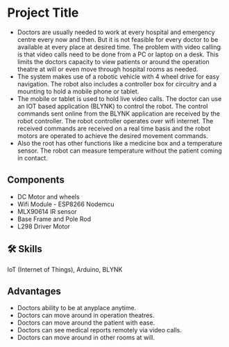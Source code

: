 
# Project Title
- Doctors are usually needed to work at every hospital and emergency centre every now and then. But it is not feasible for every doctor to be available at every place at desired time. The problem with video calling is that video calls need to be done from a PC or laptop on a desk. This limits the doctors capacity to view patients or around the operation theatre at will or even move through hospital rooms as needed.
- The system makes use of a robotic vehicle with 4 wheel drive for easy navigation. The robot also includes a controller box for circuitry and a mounting to hold a mobile phone or tablet.
- The mobile or tablet is used to hold live video calls. The doctor can use an IOT based application (BLYNK) to control the robot. The control commands sent online from the BLYNK application are received by the robot controller. The robot controller operates over wifi internet. The received commands are received on a real time basis and the robot motors are operated to achieve the desired movement commands.
- Also the root has other functions like a medicine box and a temperature sensor. The robot can measure temperature without the patient coming in contact.


## Components

- DC Motor and wheels
- Wifi Module - ESP8266 Nodemcu
- MLX90614 IR sensor
- Base Frame and Pole Rod
- L298 Driver Motor


## 🛠 Skills
IoT (Internet of Things), Arduino, BLYNK 


## Advantages
 - Doctors ability to be at anyplace anytime.
 - Doctors can move around in operation theatres.
- Doctors can move around the patient with ease.
- Doctors can see medical reports remotely via video calls.
- Doctors can move around in other rooms at will.
